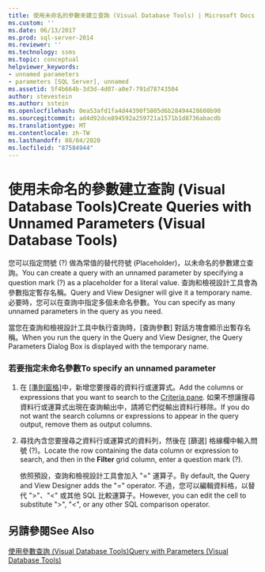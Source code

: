 ```yaml
---
title: 使用未命名的參數來建立查詢 (Visual Database Tools) | Microsoft Docs
ms.custom: ''
ms.date: 06/13/2017
ms.prod: sql-server-2014
ms.reviewer: ''
ms.technology: ssms
ms.topic: conceptual
helpviewer_keywords:
- unnamed parameters
- parameters [SQL Server], unnamed
ms.assetid: 5f4b664b-3d3d-4d07-a0e7-791d78743504
author: stevestein
ms.author: sstein
ms.openlocfilehash: 0ea53afd1fa4d44390f5805d6b28494428608b90
ms.sourcegitcommit: ad4d92dce894592a259721a1571b1d8736abacdb
ms.translationtype: MT
ms.contentlocale: zh-TW
ms.lasthandoff: 08/04/2020
ms.locfileid: "87584944"
---
```

# <a name="create-queries-with-unnamed-parameters-visual-database-tools"></a><span data-ttu-id="63903-102">使用未命名的參數建立查詢 (Visual Database Tools)</span><span class="sxs-lookup"><span data-stu-id="63903-102">Create Queries with Unnamed Parameters (Visual Database Tools)</span></span>
  <span data-ttu-id="63903-103">您可以指定問號 (?) 做為常值的替代符號 (Placeholder)，以未命名的參數建立查詢。</span><span class="sxs-lookup"><span data-stu-id="63903-103">You can create a query with an unnamed parameter by specifying a question mark (?) as a placeholder for a literal value.</span></span> <span data-ttu-id="63903-104">查詢和檢視設計工具會為參數指定暫存名稱。</span><span class="sxs-lookup"><span data-stu-id="63903-104">Query and View Designer will give it a temporary name.</span></span> <span data-ttu-id="63903-105">必要時，您可以在查詢中指定多個未命名參數。</span><span class="sxs-lookup"><span data-stu-id="63903-105">You can specify as many unnamed parameters in the query as you need.</span></span>  
  
 <span data-ttu-id="63903-106">當您在查詢和檢視設計工具中執行查詢時，[查詢參數] 對話方塊會顯示出暫存名稱。</span><span class="sxs-lookup"><span data-stu-id="63903-106">When you run the query in the Query and View Designer, the Query Parameters Dialog Box is displayed with the temporary name.</span></span>  
  
### <a name="to-specify-an-unnamed-parameter"></a><span data-ttu-id="63903-107">若要指定未命名參數</span><span class="sxs-lookup"><span data-stu-id="63903-107">To specify an unnamed parameter</span></span>  
  
1.  <span data-ttu-id="63903-108">在 [[準則窗格]](visual-database-tools.md)中，新增您要搜尋的資料行或運算式。</span><span class="sxs-lookup"><span data-stu-id="63903-108">Add the columns or expressions that you want to search to the [Criteria pane](visual-database-tools.md).</span></span> <span data-ttu-id="63903-109">如果不想讓搜尋資料行或運算式出現在查詢輸出中，請將它們從輸出資料行移除。</span><span class="sxs-lookup"><span data-stu-id="63903-109">If you do not want the search columns or expressions to appear in the query output, remove them as output columns.</span></span>  
  
2.  <span data-ttu-id="63903-110">尋找內含您要搜尋之資料行或運算式的資料列，然後在 [篩選]  格線欄中輸入問號 (?)。</span><span class="sxs-lookup"><span data-stu-id="63903-110">Locate the row containing the data column or expression to search, and then in the **Filter** grid column, enter a question mark (?).</span></span>  
  
     <span data-ttu-id="63903-111">依照預設，查詢和檢視設計工具會加入 "=" 運算子。</span><span class="sxs-lookup"><span data-stu-id="63903-111">By default, the Query and View Designer adds the "=" operator.</span></span> <span data-ttu-id="63903-112">不過，您可以編輯資料格，以替代 ">"、"<" 或其他 SQL 比較運算子。</span><span class="sxs-lookup"><span data-stu-id="63903-112">However, you can edit the cell to substitute ">", "<", or any other SQL comparison operator.</span></span>  
  
## <a name="see-also"></a><span data-ttu-id="63903-113">另請參閱</span><span class="sxs-lookup"><span data-stu-id="63903-113">See Also</span></span>  
 [<span data-ttu-id="63903-114">使用參數查詢 &#40;Visual Database Tools&#41;</span><span class="sxs-lookup"><span data-stu-id="63903-114">Query with Parameters &#40;Visual Database Tools&#41;</span></span>](query-with-parameters-visual-database-tools.md)  
  
  
